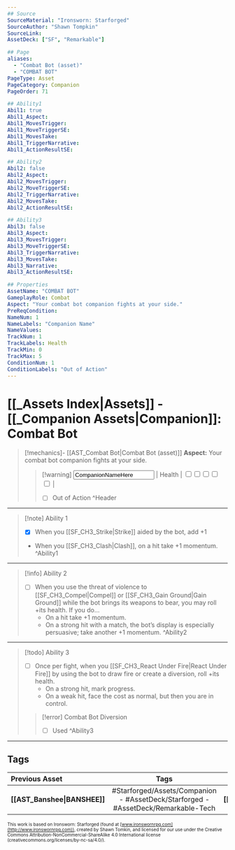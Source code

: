 ```yaml
---
## Source
SourceMaterial: "Ironsworn: Starforged"
SourceAuthor: "Shawn Tompkin"
SourceLink: 
AssetDeck: ["SF", "Remarkable"]

## Page
aliases:
  - "Combat Bot (asset)"
  - "COMBAT BOT"
PageType: Asset
PageCategory: Companion
PageOrder: 71

## Ability1
Abil1: true
Abil1_Aspect:
Abil1_MovesTrigger:
Abil1_MoveTriggerSE:
Abil1_MovesTake:
Abil1_TriggerNarrative:
Abil1_ActionResultSE:

## Ability2
Abil2: false
Abil2_Aspect:
Abil2_MovesTrigger:
Abil2_MoveTriggerSE:
Abil2_TriggerNarrative:
Abil2_MovesTake:
Abil2_ActionResultSE:

## Ability3
Abil3: false
Abil3_Aspect:
Abil3_MovesTrigger:
Abil3_MoveTriggerSE:
Abil3_TriggerNarrative:
Abil3_MovesTake:
Abil3_Narrative:
Abil3_ActionResultSE:

## Properties
AssetName: "COMBAT BOT"
GameplayRole: Combat
Aspect: "Your combat bot companion fights at your side."
PreReqCondition: 
NameNum: 1
NameLabels: "Companion Name"
NameValues: 
TrackNum: 1
TrackLabels: Health
TrackMin: 0
TrackMax: 5
ConditionNum: 1
ConditionLabels: "Out of Action"
---
```

# [[_Assets Index|Assets]] - [[_Companion Assets|Companion]]: Combat Bot
> [!mechanics]- [[AST_Combat Bot|Combat Bot (asset)]]
> **Aspect:** Your combat bot companion fights at your side.
> > [!warning] <input type=texbox value="CompanionNameHere"> | Health | <input type="checkbox" /><input type="checkbox" /><input type="checkbox" /><input type="checkbox" /><input type="checkbox" /> |
> >  - [ ] Out of Action ^Header
___
> [!note] Ability 1
> - [x] When you [[SF_CH3_Strike|Strike]] aided by the bot, add +1
> - When you [[SF_CH3_Clash|Clash]], on a hit take +1 momentum. ^Ability1
___
> [!info] Ability 2
> - [ ] When you use the threat of violence to [[SF_CH3_Compel|Compel]] or [[SF_CH3_Gain Ground|Gain Ground]] while the bot brings its weapons to bear, you may roll +its health.  If you do...
> 	- On a hit take +1 momentum. 
> 	- On a strong hit with a match, the bot’s display is especially persuasive; take another +1 momentum. ^Ability2
___
> [!todo] Ability 3
> - [ ] Once per fight, when you [[SF_CH3_React Under Fire|React Under Fire]] by using the bot to draw fire or create a diversion, roll +its health. 
> 	- On a strong hit, mark progress. 
> 	- On a weak hit, face the cost as normal, but then you are in control.
> 
> > [!error] Combat Bot Diversion
> > - [ ] Used ^Ability3
___

## Tags
| Previous Asset | Tags | Next Asset |
| :--- | :---: | ---: |
| **[[AST_Banshee\|BANSHEE]]** | #Starforged/Assets/Companion - #AssetDeck/Starforged - #AssetDeck/Remarkable-Tech | **[[AST_Glowcat\|GLOWCAT]]** |

<font size=-2>This work is based on Ironsworn: Starforged (found at [www.ironswornrpg.com](http://www.ironswornrpg.com)), created by Shawn Tomkin, and licensed for our use under the Creative Commons Attribution-NonCommercial-ShareAlike 4.0 International license  (creativecommons.org/licenses/by-nc-sa/4.0/).</font>